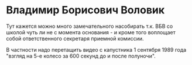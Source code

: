<!--?title Владимир Воловик -->

# Владимир Борисович Воловик

Тут кажется можно много замечательного насобирать т.к. ВБВ со школой чуть ли
не с момента основания - и кроме того воплощает собой ответственного секретаря
приемной комиссии.

В частности надо перетащить видео с капустника
1 сентября 1989 года "взгляд на 5-е колесо за 600 секунд до и после полуночи".